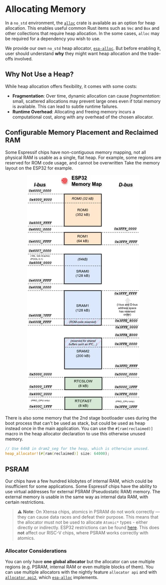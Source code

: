 # Allocating Memory

In a `no_std` environment, the [`alloc`][alloc] crate is available as an option for heap allocation. This enables useful common Rust items such as `Vec` and `Box` and other collections that require heap allocation. In the some cases, `alloc` may be required for a dependency you wish to use.

We provide our own `no_std` heap allocator, [`esp-alloc`][esp-alloc]. But before enabling it, user should understand **why** they might want heap allocation and the trade-offs involved.

## Why Not Use a Heap?

While heap allocation offers flexibility, it comes with some costs:

- **Fragmentation**: Over time, dynamic allocation can cause *fragmentation*: small, scattered allocations may prevent large ones even if total memory is available. This can lead to subtle runtime failures.
- **Runtime Overhead**: Allocating and freeing memory incurs a computational cost, along with any overhead of the chosen allocator.

## Configurable Memory Placement and Reclaimed RAM

Some Espressif chips have non-contiguous memory mapping, not all physical RAM is usable as a single, flat heap. For example, some regions are reserved for ROM code usage, and cannot be overwritten Take the memory layout on the ESP32 for example. 

<p align="center">
<img src="../assets/esp32-mm.webp" alt="ESP32 memory map"/>
</p>

There is also some memory that the 2nd stage bootloader uses during the boot process that can't be used as stack, but could be used as heap instead once in the main application. You can use the `#[ram(reclaimed)]` macro in the heap allocator declaration to use this otherwise unused memory.

```rust
// Use 64kB in dram2_seg for the heap, which is otherwise unused.
heap_allocator!(#[ram(reclaimed)] size: 64000);
```

## PSRAM

Our chips have a few hundred kilobytes of internal RAM, which could be insufficient for some applications. Some Espressif chips have the ability to use virtual addresses for external PSRAM (Pseudostatic RAM) memory. The external memory is usable in the same way as internal data RAM, with certain restrictions.

> ⚠️ **Note**: On Xtensa chips, atomics in PSRAM do not work correctly — they can cause data races and defeat their purpose. This means that
the allocator must not be used to allocate `Atomic*` types - either directly
or indirectly. ESP32 restrictions can be found [here]. This does **not** affect our RISC-V chips, where PSRAM works correctly with atomics.

### Allocator Considerations

You can only have **one global allocator** but the allocator can use multiple regions (e.g. PSRAM, internal RAM or even multiple blocks of them). You can use multiple allocators with the nightly feature `allocator api` and with [`allocator api2`][allocator api2], which [`esp-alloc`][esp-alloc] implements.

[esp-alloc]: https://crates.io/crates/esp-alloc
[alloc]: https://doc.rust-lang.org/alloc/
[here]: https://docs.espressif.com/projects/esp-idf/en/v5.4.1/esp32/api-guides/external-ram.html#restrictions
[allocator api2]: https://crates.io/crates/allocator-api2
